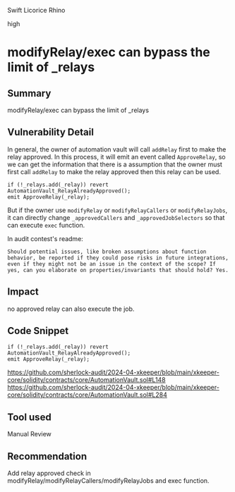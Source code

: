 Swift Licorice Rhino

high

# modifyRelay/exec can bypass the limit of _relays

## Summary
modifyRelay/exec can bypass the limit of _relays

## Vulnerability Detail
In general, the owner of automation vault will call ``addRelay`` first to make the relay approved. In this process, it will emit an event called ``ApproveRelay``, so we can get the information that there is a assumption that the owner must first call ``addRelay`` to make the relay approved then this relay can be used.
```solidity
if (!_relays.add(_relay)) revert AutomationVault_RelayAlreadyApproved();
emit ApproveRelay(_relay);
```
But if the owner use ``modifyRelay`` or ``modifyRelayCallers`` or ``modifyRelayJobs``, it can directly change ``_approvedCallers`` and ``_approvedJobSelectors`` so that can execute ``exec`` function.

In audit contest's readme: 

``Should potential issues, like broken assumptions about function behavior, be reported if they could pose risks in future integrations, even if they might not be an issue in the context of the scope? If yes, can you elaborate on properties/invariants that should hold?
Yes.``

## Impact
no approved relay can also execute the job.

## Code Snippet
```solidity
if (!_relays.add(_relay)) revert AutomationVault_RelayAlreadyApproved();
emit ApproveRelay(_relay);
```
https://github.com/sherlock-audit/2024-04-xkeeper/blob/main/xkeeper-core/solidity/contracts/core/AutomationVault.sol#L148
https://github.com/sherlock-audit/2024-04-xkeeper/blob/main/xkeeper-core/solidity/contracts/core/AutomationVault.sol#L284

## Tool used

Manual Review

## Recommendation
Add relay approved check in modifyRelay/modifyRelayCallers/modifyRelayJobs and exec function.
